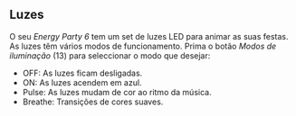 ## Luzes

O seu *Energy Party 6* tem um set de luzes LED para animar as suas festas. As luzes têm vários modos de funcionamento. Prima o botão *Modos de iluminação* (13) para seleccionar o modo que desejar:

  - OFF: As luzes ficam desligadas.
  - ON: As luzes acendem em azul.
  - Pulse: As luzes mudam de cor ao ritmo da música.
  - Breathe: Transições de cores suaves.
